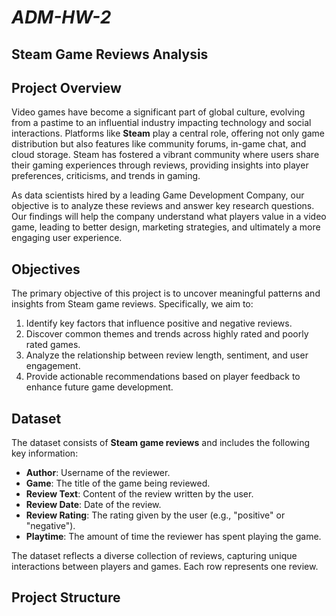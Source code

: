 # *ADM-HW-2*

## Steam Game Reviews Analysis

## Project Overview

Video games have become a significant part of global culture, evolving from a pastime to an influential industry impacting technology and social interactions. Platforms like **Steam** play a central role, offering not only game distribution but also features like community forums, in-game chat, and cloud storage. Steam has fostered a vibrant community where users share their gaming experiences through reviews, providing insights into player preferences, criticisms, and trends in gaming.

As data scientists hired by a leading Game Development Company, our objective is to analyze these reviews and answer key research questions. Our findings will help the company understand what players value in a video game, leading to better design, marketing strategies, and ultimately a more engaging user experience.

## Objectives

The primary objective of this project is to uncover meaningful patterns and insights from Steam game reviews. Specifically, we aim to:

1. Identify key factors that influence positive and negative reviews.
2. Discover common themes and trends across highly rated and poorly rated games.
3. Analyze the relationship between review length, sentiment, and user engagement.
4. Provide actionable recommendations based on player feedback to enhance future game development.

## Dataset

The dataset consists of **Steam game reviews** and includes the following key information:

- **Author**: Username of the reviewer.
- **Game**: The title of the game being reviewed.
- **Review Text**: Content of the review written by the user.
- **Review Date**: Date of the review.
- **Review Rating**: The rating given by the user (e.g., "positive" or "negative").
- **Playtime**: The amount of time the reviewer has spent playing the game.

The dataset reflects a diverse collection of reviews, capturing unique interactions between players and games. Each row represents one review.

## Project Structure
